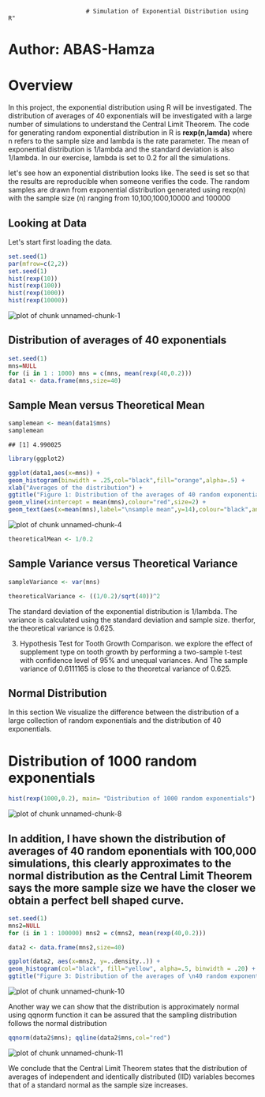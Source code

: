
                          # Simulation of Exponential Distribution using R"



       
#                                         **Author: ABAS-Hamza**
                                     
                                     
      
      
      
      
      
      
      
      
      
                                     

# Overview

In this project, the exponential distribution using R will be investigated. The distribution of averages of 40 exponentials will be investigated with a large number of simulations to understand the Central Limit Theorem. The code for generating random exponential distribution in R is **rexp(n,lamda)** where n refers to the sample size and lambda is the rate parameter. The mean of exponential distribution is 1/lambda and the standard deviation is also 1/lambda. In our exercise, lambda is set to 0.2 for all the simulations.

let's see how an exponential distribution looks like. The seed is set so that the results are reproducible when someone verifies the code. The random samples are drawn from exponential distribution generated using rexp(n) with the sample size (n) ranging from 10,100,1000,10000 and 100000

## Looking at Data
Let's start first loading the data.


```r
set.seed(1)
par(mfrow=c(2,2))
set.seed(1)
hist(rexp(10))
hist(rexp(100))
hist(rexp(1000))
hist(rexp(10000))
```

![plot of chunk unnamed-chunk-1](figure/unnamed-chunk-1-1a.png)

## Distribution of averages of 40 exponentials




```r
set.seed(1)
mns=NULL
for (i in 1 : 1000) mns = c(mns, mean(rexp(40,0.2)))
data1 <- data.frame(mns,size=40)
```

## Sample Mean versus Theoretical Mean




```r
samplemean <- mean(data1$mns)
samplemean
```

```
## [1] 4.990025
```






```r
library(ggplot2)

ggplot(data1,aes(x=mns)) + 
geom_histogram(binwidth = .25,col="black",fill="orange",alpha=.5) +
xlab("Averages of the distribution") +
ggtitle("Figure 1: Distribution of the averages of 40 random exponentials (1000 simulations)")+
geom_vline(xintercept = mean(mns),colour="red",size=2) +
geom_text(aes(x=mean(mns),label="\nsample mean",y=14),colour="black",angle=90)
```

![plot of chunk unnamed-chunk-4](figure/unnamed-chunk-4-1b.png)





```r
theoreticalMean <- 1/0.2
```

## Sample Variance versus Theoretical Variance






```r
sampleVariance <- var(mns)
```





```r
theoreticalVariance <- ((1/0.2)/sqrt(40))^2
```

The standard deviation of the exponential distribution is 1/lambda. The variance is calculated using the standard deviation and sample size. therfor, the theoretical variance is 0.625.


3) Hypothesis Test for Tooth Growth Comparison. we explore the effect of supplement type on tooth growth by performing a two-sample t-test with confidence level of 95% and unequal variances. And The sample variance of 0.6111165 is close to the theoretcal variance of 0.625.


## Normal Distribution

 In this section We visualize the difference between the distribution of a large collection of random exponentials and the distribution of 40 exponentials.
 
 
# Distribution of 1000 random exponentials


```r
hist(rexp(1000,0.2), main= "Distribution of 1000 random exponentials")
```

![plot of chunk unnamed-chunk-8](figure/unnamed-chunk-8-1c.png)

## In addition, I have shown the distribution of averages of 40 random eponentials with 100,000 simulations, this clearly approximates to the normal distribution as the Central Limit Theorem says the more sample size we have the closer we obtain a perfect bell shaped curve.


```r
set.seed(1)
mns2=NULL
for (i in 1 : 100000) mns2 = c(mns2, mean(rexp(40,0.2)))

data2 <- data.frame(mns2,size=40)
```


```r
ggplot(data2, aes(x=mns2, y=..density..)) + 
geom_histogram(col="black", fill="yellow", alpha=.5, binwidth = .20) + geom_line(stat = "density") +
ggtitle("Figure 3: Distribution of the averages of \n40 random exponentials (100000 simulations)")
```

![plot of chunk unnamed-chunk-10](figure/unnamed-chunk-10-1d.png)

Another way we can show that the distribution is approximately normal using qqnorm function 
 it can be assured that the sampling distribution follows the normal distribution
 
 

```r
qqnorm(data2$mns); qqline(data2$mns,col="red")
```

![plot of chunk unnamed-chunk-11](figure/unnamed-chunk-11-1e.png)

We conclude that the Central Limit Theorem  states that the distribution of averages of independent and identically distributed (IID) variables becomes that of a standard normal as the sample size increases.

